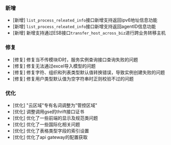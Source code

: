 ### 新增

-  [新增] `list_process_releated_info`接口新增支持返回ipv6地址信息功能
-  [新增] `list_process_releated_info`接口新增支持返回agentID信息功能
-  [新增] 新增支持通过ESB接口`transfer_host_across_biz`进行跨业务转移主机

### 修复

- [修复] 修复当不传模块ID时，服务实例查询接口查询失败的问题
- [修复] 修复无法通过excel导入模型的问题
- [修复] 修复字符、组织和列表类型默认值转换错误，导致实例创建失败的问题
- [修复] 修复用户类型默认值为空字符串时正则校验不过的问题

### 优化

- [优化] "云区域"专有名词调整为"管控区域"
- [优化] 调整调用gse的thrift接口证书
- [优化] 优化了一些前端的显示及规范类问题
- [优化] 优化了一些国际化相关问题
- [优化] 优化了表格类型字段的索引设置
- [优化] 优化了api gateway的配置获取
